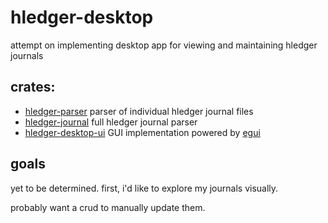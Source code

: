 # hledger-desktop

attempt on implementing desktop app for viewing and maintaining hledger journals

## crates:

- [hledger-parser][] parser of individual hledger journal files
- [hledger-journal][] full hledger journal parser
- [hledger-desktop-ui][] GUI implementation powered by [egui][]

## goals

yet to be determined. first, i'd like to explore my journals visually.

probably want a crud to manually update them.

[hledger-desktop-ui]: ./crates/hledger-desktop-ui/
[hledger-journal]: ./crates/hledger-hournal/
[hledger-parser]: ./crates/hledger-parser/
[iced]: https://iced.rs
[egui]: https://egui.rs
